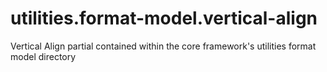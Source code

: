 utilities.format-model.vertical-align
=====================================

Vertical Align partial contained within the core framework's utilities format model directory
